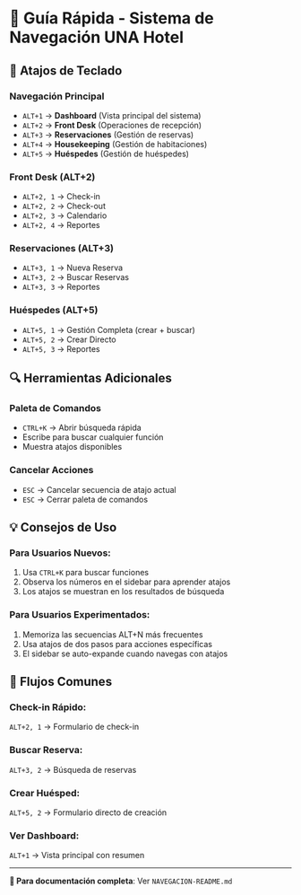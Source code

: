 # 🧭 Guía Rápida - Sistema de Navegación UNA Hotel

## 🚀 Atajos de Teclado

### Navegación Principal
- `ALT+1` → **Dashboard** (Vista principal del sistema)
- `ALT+2` → **Front Desk** (Operaciones de recepción)
- `ALT+3` → **Reservaciones** (Gestión de reservas)
- `ALT+4` → **Housekeeping** (Gestión de habitaciones)
- `ALT+5` → **Huéspedes** (Gestión de huéspedes)

### Front Desk (ALT+2)
- `ALT+2, 1` → Check-in
- `ALT+2, 2` → Check-out
- `ALT+2, 3` → Calendario
- `ALT+2, 4` → Reportes

### Reservaciones (ALT+3)
- `ALT+3, 1` → Nueva Reserva
- `ALT+3, 2` → Buscar Reservas
- `ALT+3, 3` → Reportes

### Huéspedes (ALT+5)
- `ALT+5, 1` → Gestión Completa (crear + buscar)
- `ALT+5, 2` → Crear Directo
- `ALT+5, 3` → Reportes

## 🔍 Herramientas Adicionales

### Paleta de Comandos
- `CTRL+K` → Abrir búsqueda rápida
- Escribe para buscar cualquier función
- Muestra atajos disponibles

### Cancelar Acciones
- `ESC` → Cancelar secuencia de atajo actual
- `ESC` → Cerrar paleta de comandos

## 💡 Consejos de Uso

### Para Usuarios Nuevos:
1. Usa `CTRL+K` para buscar funciones
2. Observa los números en el sidebar para aprender atajos
3. Los atajos se muestran en los resultados de búsqueda

### Para Usuarios Experimentados:
1. Memoriza las secuencias ALT+N más frecuentes
2. Usa atajos de dos pasos para acciones específicas
3. El sidebar se auto-expande cuando navegas con atajos

## 🎯 Flujos Comunes

### Check-in Rápido:
`ALT+2, 1` → Formulario de check-in

### Buscar Reserva:
`ALT+3, 2` → Búsqueda de reservas

### Crear Huésped:
`ALT+5, 2` → Formulario directo de creación

### Ver Dashboard:
`ALT+1` → Vista principal con resumen

---

**📘 Para documentación completa**: Ver `NAVEGACION-README.md`
